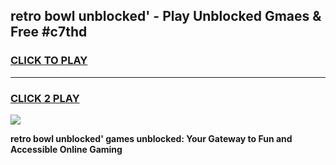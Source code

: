 
## retro bowl unblocked' - Play Unblocked Gmaes & Free #c7thd
<h3>
<a href="https://news.freeplayer.one?title=retro_bowl_unblocked'&ref=26F">CLICK TO PLAY</a></h3>
<hr>

<h3>
<a href="https://news.freeplayer.one?title=retro_bowl_unblocked'&ref=26F">CLICK 2 PLAY</a>
  
</h3>

<a href="https://news.freeplayer.one?title=retro_bowl_unblocked'&ref=26F/"><img src="https://clearcache.store/games.png"></a>


**retro bowl unblocked' games unblocked: Your Gateway to Fun and Accessible Online Gaming**
